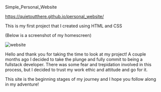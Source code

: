 Simple_Personal_Website

https://quietoutthere.github.io/personal_website/

This is my first project that I created using HTML and CSS

(Below is a screenshot of my homescreen)

![website](https://user-images.githubusercontent.com/108839805/184359714-318703c5-b931-4951-9f3c-0eb8f823e3f2.PNG)

Hello and thank you for taking the time to look at my project! A couple months ago I decided to take the plunge and fully commit to being a fullstack developer. 
There was some fear and trepidation involved in this process, but I decided to trust my work ethic and attitude and go for it.

This site is the beginning stages of my journey and I hope you follow along in my adventure!



